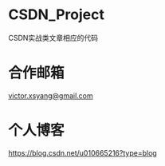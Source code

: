 # CSDN_Project
CSDN实战类文章相应的代码

# 合作邮箱
victor.xsyang@gmail.com

# 个人博客
https://blog.csdn.net/u010665216?type=blog



